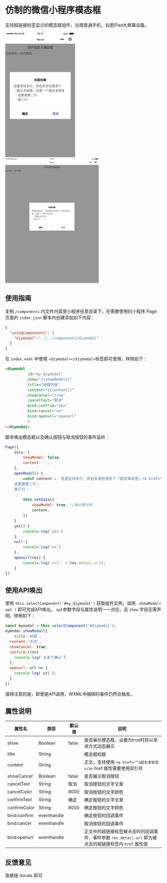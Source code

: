 # 仿制的微信小程序模态框

支持超链接标签显示的模态框组件，左图普通手机，右图iPad大屏幕设备。

<img src="./src/20220713-195918@2x.png" alt="20220713-195918@2x" height="400" /><img src="./src/20220713-201124@2x.png" alt="20220713-201124@2x"  height="400" />      

## 使用指南

复制 `/components` 内文件内容至小程序任意目录下，在需要使用的小程序 Page 页面的 `index.json` 脚本内创建添加如下内容：

```json
{
  "usingComponents": {
    "diymodal":"../../components/diymodal"
  }
}
```

在 `index.wxml` 中使用 `<diymodal></diymodal>`标签即可使用，样例如下：

```html
<diymodal 
          id="my_diymodal"
          show="{{showModel}}" 
          title="标题内容" 
          content="{{content}}" 
          showCancel="true" 
          cancelText="取消" 
          bind:confrim="yes" 
          bind:cancel="no"
          bind:openurl="openurl"
          >
</diymodal>
```

脚本唤出模态框以及确认按钮与取消按钮的事件监听：

```javascript
Page({
    data: {
        showModel: false,
        content: '',
    },
    openModel() {
        const content = `这里支持多行，并且支持任意多个「超文本标签」<a href="xxxxx">这是一个超文本标签</a>
    这里是第二行；
    第三行；
    `;
        this.setData({
            showModel: true, //弹出模态框
            content,
        })
    },
    yes() {
        console.log('yes')
    },
    no() {
        console.log('no')
    },
    openurl(res) {
        console.log('url:' + res.detail.url);
    }
})
```

## 使用API唤出

使用 `this.selectComponent('#my_diymodal')` 获取组件实例，调用 `.showModal( opt )` 即可完成API唤出。 `opt`参数字段与属性说明一一对应，且 `show` 字段无需声明，样例如下：

```javascript
const mymodal = this.selectComponent('#diymodal');
mymodal.showModal({
	title:'标题',
  content:'正文',
  showCancel: true,
  confirm:()=>{
    console.log('点击了确认')
  },
  openurl: url => {
    console.log( url );
  }
})
```

值得注意的是，即使是API调用，WXML中捆绑的事件仍然会触发。

## 属性说明

| 属性名       | 类型        | 默认值 | 说明                                                         |
| ------------ | ----------- | ------ | ------------------------------------------------------------ |
| show         | Boolean     | false  | 是否展示模态框，设置为true时将以渐进方式动态展示             |
| title        | String      |        | 模态框标题                                                   |
| content      | String      |        | 正文，支持使用 `<a href="">超文本标签</a>` href 属性需要使用双引号 |
| showCancel   | Boolean     | false  | 是否展示取消按钮                                             |
| cancelText   | String      | 取消   | 取消按钮的文字文案                                           |
| cancelColor  | String      | #000   | 取消按钮的文字颜色                                           |
| confirmText  | String      | 确定   | 确定按钮的文字文案                                           |
| confirmColor | String      | #000   | 确定按钮的文字颜色                                           |
| bind:confirm | eventhandle |        | 确定按钮的回调事件                                           |
| bind:cancel  | eventhandle |        | 取消按钮的回调事件                                           |
| bind:openurl | eventhandle |        | 正文中的超链接标签被点击时的回调事件，事件参数 `res.detail.url` 即为被点击的超链接标签内 `href` 属性值 |

## 反馈意见

直接提 issues 即可